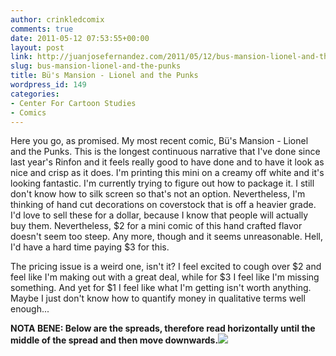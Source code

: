 ```yaml
---
author: crinkledcomix
comments: true
date: 2011-05-12 07:53:55+00:00
layout: post
link: http://juanjosefernandez.com/2011/05/12/bus-mansion-lionel-and-the-punks/
slug: bus-mansion-lionel-and-the-punks
title: Bü's Mansion - Lionel and the Punks
wordpress_id: 149
categories:
- Center For Cartoon Studies
- Comics
---
```


Here you go, as promised. My most recent comic, Bü's Mansion - Lionel and the Punks. This is the longest continuous narrative that I've done since last year's Rinfon and it feels really good to have done and to have it look as nice and crisp as it does. I'm printing this mini on a creamy off white and it's looking fantastic. I'm currently trying to figure out how to package it. I still don't know how to silk screen so that's not an option. Nevertheless, I'm thinking of hand cut decorations on coverstock that is off a heavier grade. I'd love to sell these for a dollar, because I know that people will actually buy them. Nevertheless, $2 for a mini comic of this hand crafted flavor doesn't seem too steep. Any more, though and it seems unreasonable. Hell, I'd have a hard time paying $3 for this.

The pricing issue is a weird one, isn't it? I feel excited to cough over $2 and feel like I'm making out with a great deal, while for $3 I feel like I'm missing something. And yet for $1 I feel like what I'm getting isn't worth anything. Maybe I just don't know how to quantify money in qualitative terms well enough...

**NOTA BENE: Below are the spreads, therefore read horizontally until the middle of the spread and then move downwards.**[![](http://fernandezjuanjose.files.wordpress.com/2011/05/bc3bc-web.jpg)](http://fernandezjuanjose.files.wordpress.com/2011/05/bc3bc-web.jpg)
